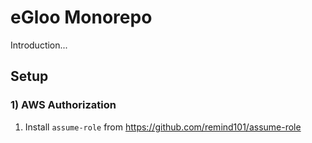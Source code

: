# eGloo Monorepo

Introduction...

## Setup

### 1) AWS Authorization

1. Install `assume-role` from https://github.com/remind101/assume-role
